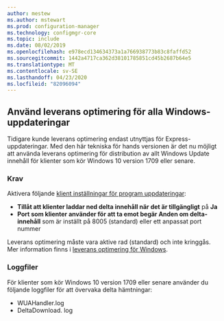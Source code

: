 ```yaml
---
author: mestew
ms.author: mstewart
ms.prod: configuration-manager
ms.technology: configmgr-core
ms.topic: include
ms.date: 08/02/2019
ms.openlocfilehash: e978ecd134634373a1a766938773b83c8faffd52
ms.sourcegitcommit: 1442a4717ca362d38101785851cd45b2687b64e5
ms.translationtype: MT
ms.contentlocale: sv-SE
ms.lasthandoff: 04/23/2020
ms.locfileid: "82096094"
---
```

<!--4699118, 4685210--->

## <a name="use-delivery-optimization-for-all-windows-updates"></a>Använd leverans optimering för alla Windows-uppdateringar

Tidigare kunde leverans optimering endast utnyttjas för Express-uppdateringar. Med den här tekniska för hands versionen är det nu möjligt att använda leverans optimering för distribution av allt Windows Update innehåll för klienter som kör Windows 10 version 1709 eller senare.

### <a name="prerequisites"></a>Krav

Aktivera följande [klient inställningar för program uppdateringar](../../../../clients/deploy/about-client-settings.md#software-updates):

- **Tillåt att klienter laddar ned delta innehåll när det är tillgängligt** på **Ja**
- **Port som klienter använder för att ta emot begär Anden om delta-innehåll** som är inställt på 8005 (standard) eller ett anpassat port nummer

Leverans optimering måste vara aktive rad (standard) och inte kringgås. Mer information finns i [leverans optimering för Windows](../../../../../sum/deploy-use/optimize-windows-10-update-delivery.md#windows-delivery-optimization).

### <a name="log-files"></a>Loggfiler

För klienter som kör Windows 10 version 1709 eller senare använder du följande loggfiler för att övervaka delta hämtningar:

- WUAHandler.log
- DeltaDownload. log
